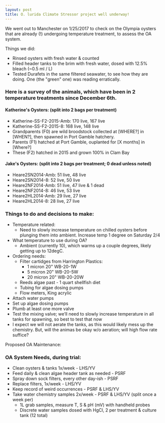 ```yaml
--- 
layout: post
title: O. lurida Climate Stressor project well underway! 
---
```


We went out to Manchester on 1/25/2017 to check on the Olympia oysters that are already (!) undergoing temperature treatment, to assess the OA system.

Things we did:
  * Rinsed oysters with fresh water & counted 
  * Filled header tanks to the brim with fresh water, dosed with 12.5% bleach (~0.5 ml / L) 
  * Tested Durafets in the same filtered seawater, to see how they are doing. One (the "green" one) was reading erratically.
  
### Here is a survey of the animals, which have been in 2 temperature treatments since December 6th.  

#### Katherine's Oysters: (split into 2 bags per treatment)  
  * Katherine-SS-F2-2015-Amb: 170 live, 167 live  
  * Katherine-SS-F2-2015-8: 168 live, 148 live  
  * Grandparents (F0) are wild broodstock collected at [WHERE?] in [WHEN?], then spawned in Port Gamble hatchery.  
  * Parents (F1) hatched at Port Gamble, ouplanted for [X months] in [Where?]  
  * These (F2) hatched in 2015 and grown 100% in Clam Bay  
#### Jake's Oysters: (split into 2 bags per treatment; 0 dead unless noted)  
  * Heare2SN2014-Amb: 51 live, 48 live  
  * Heare2SN2014-8: 52 live, 50 live  
  * Heare2NF2014-Amb: 51 live, 47 live & 1 dead  
  * Heare2NF2014-8: 46 live, 53 live  
  * Heare2HL2014-Amb: 29 live, 27 live  
  * Heare2HL2014-8: 28 live, 27 live  

### Things to do and decisions to make:  
  * Temperature related:  
    * Need to slowly increase temperature on chilled oysters before plunging them into ambient. Increase temp 1 degree on Saturday 2/4  
  * What temperature to use during OA?  
    * Ambient (currently 10), which warms up a couple degrees, likely getting up to 12degC.  
  * Ordering needs:  
    * Filter cartidges from Harrington Plastics:  
      * 1 micron 20" WB-20-1W  
      * 5 micron 20" WB-20-5W  
      * 20 micron 20" WB-20-20W   
    * Reeds algae past - 1 quart shellfish diet  
    * Tubing for algae dosing pumps  
    * Flow meters, King acrylic   
  * Attach water pumps  
  * Set up algae dosing pumps  
  * Plumb at least one more valve   
  * Test the mixing valve; we’ll need to slowly increase temperature in all tanks for spawning, so best to test that now  
  * I expect we will not aerate the tanks, as this would likely mess up the chemistry. But, will the animas be okay w/o aeration; will high flow rate suffice?
  
  Proposed OA Maintenance: 
  
### OA System Needs, during trial:  
  * Clean oysters & tanks 1x/week - LHS/YV
  * Feed daily & clean algae header tank as needed - PSRF
  * Spray down sock filters, every other day-ish - PSRF
  * Replace filters, 1x/week - LHS/YV
  * Keep record of weird occurrences - PSRF & LHS/YV
  * Take water chemistry samples 2x/week - PSRF & LHS/YV (split once a week per)
    * 1L grab samples, measure T, S & pH (mV) with handheld probes
    * Discrete water samples dosed with HgCl, 2 per treatment & culture tank (12 total)
 

